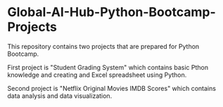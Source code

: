 # Global-AI-Hub-Python-Bootcamp-Projects
This repository contains two projects that are prepared for Python Bootcamp.

First project is "Student Grading System" which contains basic Pthon knowledge and creating and Excel spreadsheet using Python.

Second project is "Netflix Original Movies IMDB Scores" which contains data analysis and data visualization. 

